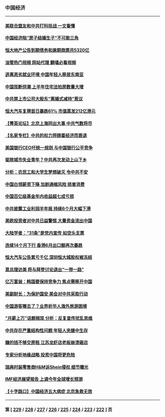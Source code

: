 ### 中国经济
---
#### [美联合盟友和中共打科技战 一文看懂](../../pages/ncid283/n14041956.md?07310045) 
#### [中国经济陷“房子结婚生子”不可能三角](../../pages/ncid283/n14044294.md?07310045) 
#### [恒大地产公告到期债务和逾期商票共5320亿](../../pages/ncid283/n14044306.md?07310045) 
#### [油管热门视频 网站代理 翻墙必看视频](http://138.2.39.72:81/youtube.html?epic-marker?07310045)
#### [逃离恶劣就业环境 中国年轻人移居东南亚](../../pages/ncid283/n14043921.md?07310045) 
#### [中国现断供潮 上半年住宅法拍房数量大增](../../pages/ncid283/n14043996.md?07310045) 
#### [中共禁上市公司大股东“离婚式减持”惹议](../../pages/ncid283/n14043909.md?07310045) 
#### [恒大汽车复牌首日暴跌61% 市值蒸发212亿港元](../../pages/ncid283/n14043890.md?07310045) 
#### [【菁英论坛】北京上海同出大事 中共气数将尽](../../pages/ncid283/n14043888.md?07310045) 
#### [【名家专栏】中共的权力将随着经济而衰退](../../pages/ncid283/n14042988.md?07310045) 
#### [美国银行CEO吁统一规则 与中国银行公平竞争](../../pages/ncid283/n14043832.md?07310045) 
#### [驱除城市失业青年？中共再次发动上山下乡](../../pages/ncid283/n14043152.md?07310045) 
#### [分析：农民工和大学生梦想破灭 令中共不安](../../pages/ncid283/n14043374.md?07310045) 
#### [中国白领薪资下降 加剧通缩风险 损害消费](../../pages/ncid283/n14043323.md?07310045) 
#### [中国百亿级基金年内收益超七成亏损](../../pages/ncid283/n14043250.md?07310045) 
#### [中共披露工业利润半年报 持续6个月大幅下滑](../../pages/ncid283/n14043228.md?07310045) 
#### [美欧投资者对中共日益警惕 大量资金流出中国](../../pages/ncid283/n14043141.md?07310045) 
#### [大陆学者：“31条”是党内宣传 如空头支票](../../pages/ncid283/n14042669.md?07310045) 
#### [连续14个月下行 香港6月出口额再次暴跌](../../pages/ncid283/n14042529.md?07310045) 
#### [恒大汽车公告累亏千亿 深圳恒大城股权被冻结](../../pages/ncid283/n14042514.md?07310045) 
#### [意总理访美 将与拜登讨论退出“一带一路”](../../pages/ncid283/n14042454.md?07310045) 
#### [亿万富翁：韩国要保持竞争力 焦点需移开中国](../../pages/ncid283/n14042366.md?07310045) 
#### [美副财长：为保护国安 美会对中共采取行动](../../pages/ncid283/n14042469.md?07310045) 
#### [中国游客哪去了？业界析华人海外旅游困境](../../pages/ncid283/n14042407.md?07310045) 
#### [“月薪上万”话题频现 分析：反复宣传扰乱思维](../../pages/ncid283/n14042204.md?07310045) 
#### [中共存在严重结构性问题 年轻人夹缝中生存](../../pages/ncid283/n14041969.md?07310045) 
#### [赚的钱不够交房租 江苏龙虾店老板崩溃砸店](../../pages/ncid283/n14041954.md?07310045) 
#### [专家分析地缘战略 投资中国将更危险](../../pages/ncid283/n14040701.md?07310045) 
#### [瑞典时装零售商H&M诉Shein侵权 细节曝光](../../pages/ncid283/n14041751.md?07310045) 
#### [IMF经济展望报告 上调今年全球增长预测](../../pages/ncid283/n14041746.md?07310045) 
#### [【十字路口】中国经济五大病症 北京急救无效](../../pages/ncid283/n14041578.md?07310045) 

---
#### 第 [ [229](./229.md?07310045) / [228](./228.md?07310045) / [227](./227.md?07310045) / [226](./226.md?07310045) / [225](./225.md?07310045) / [224](./224.md?07310045) / [223](./223.md?07310045) / [222](./222.md?07310045) ] 页
